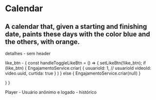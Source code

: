 # Calendar
## A calendar that, given a starting and finishing date, paints these days with the color blue and the others, with orange.

detalhes - sem header

like_btn - {
  const handleToggleLikeBtn = () => {
    setLikeBtn(!like_btn);
    if (like_btn) {
      EngajamentoService.criar(
        {
          usuarioId: 1, // usuarioId
          videoId: video.uuid,
          curtida: true
        }
      )
    } else {
      EngajamentoService.criar(null)
    }

  }
}

Player - Usuário anônimo e logado - histórico
